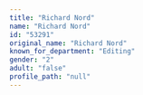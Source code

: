```yaml
---
title: "Richard Nord"
name: "Richard Nord"
id: "53291"
original_name: "Richard Nord"
known_for_department: "Editing"
gender: "2"
adult: "false"
profile_path: "null"
---
```

